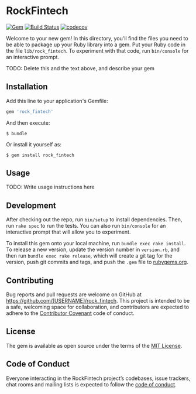 # RockFintech

[![Gem](https://img.shields.io/gem/v/rock_fintech.svg?style=flat)](https://rubygems.org/gems/rock_fintech)
[![Build Status](https://travis-ci.org/omniaccountcorp/rock-fintech.svg?branch=master)](https://travis-ci.org/omniaccountcorp/rock-fintech)
[![codecov](https://codecov.io/gh/omniaccountcorp/rock-fintech/branch/master/graph/badge.svg)](https://codecov.io/gh/omniaccountcorp/rock-fintech)

Welcome to your new gem! In this directory, you'll find the files you need to be able to package up your Ruby library into a gem. Put your Ruby code in the file `lib/rock_fintech`. To experiment with that code, run `bin/console` for an interactive prompt.

TODO: Delete this and the text above, and describe your gem

## Installation

Add this line to your application's Gemfile:

```ruby
gem 'rock_fintech'
```

And then execute:

    $ bundle

Or install it yourself as:

    $ gem install rock_fintech

## Usage

TODO: Write usage instructions here

## Development

After checking out the repo, run `bin/setup` to install dependencies. Then, run `rake spec` to run the tests. You can also run `bin/console` for an interactive prompt that will allow you to experiment.

To install this gem onto your local machine, run `bundle exec rake install`. To release a new version, update the version number in `version.rb`, and then run `bundle exec rake release`, which will create a git tag for the version, push git commits and tags, and push the `.gem` file to [rubygems.org](https://rubygems.org).

## Contributing

Bug reports and pull requests are welcome on GitHub at https://github.com/[USERNAME]/rock_fintech. This project is intended to be a safe, welcoming space for collaboration, and contributors are expected to adhere to the [Contributor Covenant](http://contributor-covenant.org) code of conduct.

## License

The gem is available as open source under the terms of the [MIT License](https://opensource.org/licenses/MIT).

## Code of Conduct

Everyone interacting in the RockFintech project’s codebases, issue trackers, chat rooms and mailing lists is expected to follow the [code of conduct](https://github.com/[USERNAME]/rock_fintech/blob/master/CODE_OF_CONDUCT.md).
